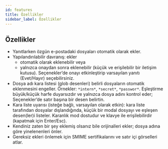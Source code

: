```yaml
---
id: features
title: Özellikler
sidebar_label: Özellikler
---
```


## Özellikler

- Yanıtlarken özgün e-postadaki dosyaları otomatik olarak ekler.
- Yapılandırılabilir davranış: ekler
  - otomatik olarak eklenebilir veya
  - yalnızca onaydan sonra eklenebilir (küçük ve erişilebilir bir iletişim kutusu). Seçenekler’de onayı etkinleştirip varsayılan yanıtı (Evet/Hayır) seçebilirsiniz.
- Dosya adı kara listesi (glob desenleri) belirli dosyaların otomatik eklenmesini engeller. Örnekler: `*intern*`, `*secret*`, `*passwor*`.
  Eşleştirme büyük/küçük harfe duyarsızdır ve yalnızca dosya adını kontrol eder; Seçenekler’de satır başına bir desen belirtin.
- Kara liste uyarısı (isteğe bağlı, varsayılan olarak etkin): kara liste tarafından dosyalar dışlandığında, küçük bir modal dosyayı ve eşleşen desen(ler)i listeler. Karanlık mod dostudur ve klavye ile erişilebilirdir (kapatmak için Enter/Esc).
- Kendiniz zaten bir şey eklemiş olsanız bile orijinalleri ekler; dosya adına göre yinelenenleri önler.
- Gereksiz ekleri önlemek için SMIME sertifikalarını ve satır içi görselleri atlar.
